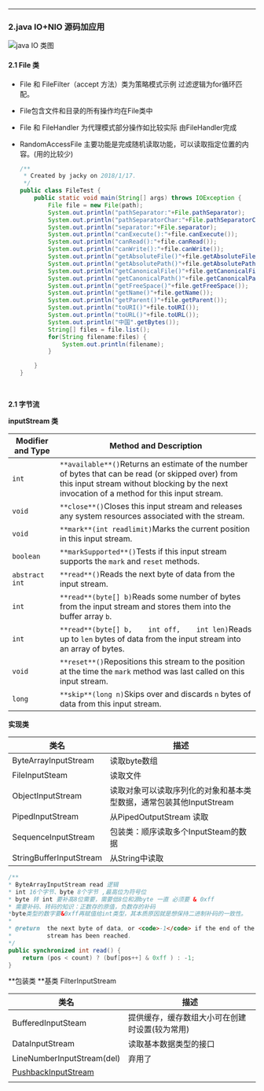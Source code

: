 ---
### 2.java IO+NIO 源码加应用

![java IO 类图](http://orm-chimera-prod.s3.amazonaws.com/1234000001805/figs/lj4e_1201.png)

#### **2.1 File 类** 
* File 和 FileFilter（accept 方法）类为策略模式示例
  过滤逻辑为for循环匹配。

* File包含文件和目录的所有操作均在File类中

* File 和 FileHandler 为代理模式部分操作如比较实际
  由FileHandler完成

* RandomAccessFile 主要功能是完成随机读取功能，可以读取指定位置的内容。(用的比较少)

  ``` java
  /**
   * Created by jacky on 2018/1/17.
   */
  public class FileTest {
      public static void main(String[] args) throws IOException {
          File file = new File(path);
          System.out.println("pathSeparator:"+File.pathSeparator);
          System.out.println("pathSeparatorChar:"+File.pathSeparatorChar);
          System.out.println("separator:"+File.separator);
          System.out.println("canExecute():"+file.canExecute());
          System.out.println("canRead():"+file.canRead());
          System.out.println("canWrite():"+file.canWrite());
          System.out.println("getAbsoluteFile()"+file.getAbsoluteFile());
          System.out.println("getAbsolutePath()"+file.getAbsolutePath());
          System.out.println("getCanonicalFile()"+file.getCanonicalFile());
          System.out.println("getCanonicalPath()"+file.getCanonicalPath());
          System.out.println("getFreeSpace()"+file.getFreeSpace());
          System.out.println("getName()"+file.getName());
          System.out.println("getParent()"+file.getParent());
          System.out.println("toURI()"+file.toURI());
          System.out.println("toURL()"+file.toURL());
          System.out.println("中国".getBytes());
          String[] files = file.list();
          for(String filename:files) {
              System.out.println(filename);
          }

      }
  }
  ```

  ​

**2.1 字节流**

**inputStream 类**



| Modifier and Type | Method and Description                                       |
| ----------------- | ------------------------------------------------------------ |
| `int`             | `**available**()`Returns an estimate of the number of bytes that can be read (or skipped over) from this input stream without blocking by the next invocation of a method for this input stream. |
| `void`            | `**close**()`Closes this input stream and releases any system resources associated with the stream. |
| `void`            | `**mark**(int readlimit)`Marks the current position in this input stream. |
| `boolean`         | `**markSupported**()`Tests if this input stream supports the `mark` and `reset` methods. |
| `abstract int`    | `**read**()`Reads the next byte of data from the input stream. |
| `int`             | `**read**(byte[] b)`Reads some number of bytes from the input stream and stores them into the buffer array `b`. |
| `int`             | `**read**(byte[] b,    int off,    int len)`Reads up to `len` bytes of data from the input stream into an array of bytes. |
| `void`            | `**reset**()`Repositions this stream to the position at the time the `mark` method was last called on this input stream. |
| `long`            | `**skip**(long n)`Skips over and discards `n` bytes of data from this input stream. |

**实现类**

| 类名                    | 描述                                                         |
| ----------------------- | ------------------------------------------------------------ |
| ByteArrayInputStream    | 读取byte数组                                                 |
| FileInputSteam          | 读取文件                                                     |
| ObjectInputStream       | 读取对象可以读取序列化的对象和基本类型数据，通常包装其他InputStream |
| PipedInputStream        | 从PipedOutputStream 读取                                     |
| SequenceInputStream     | 包装类：顺序读取多个InputSteam的数据                         |
| StringBufferInputStream | 从String中读取                                               |

```java
/**
* ByteArrayInputStream read 逻辑
* int 16个字节、byte 8个字节 ,最高位为符号位
* byte 转 int 要补高8位需要，需要低8位和源byte 一直 必须要 & 0xff
* 需要补码、转码的知识：正数存的原值，负数存的补码
*byte类型的数字要&0xff再赋值给int类型，其本质原因就是想保持二进制补码的一致性。
*
* @return  the next byte of data, or <code>-1</code> if the end of the
*          stream has been reached.
*/
public synchronized int read() {
    return (pos < count) ? (buf[pos++] & 0xff ) : -1;
}
```

**包装类 **基类 FilterInputStream

| 类名                                                         | 描述                                           |
| ------------------------------------------------------------ | ---------------------------------------------- |
| BufferedInputSteam                                           | 提供缓存，缓存数组大小可在创建时设置(较为常用) |
| DataInputStream                                              | 读取基本数据类型的接口                         |
| LineNumberInputStream(del)                                   | 弃用了                                         |
| [PushbackInputStream](http://tool.oschina.net/uploads/apidocs/jdk_7u4/java/io/PushbackInputStream.html) |                                                |
|                                                              |                                                |